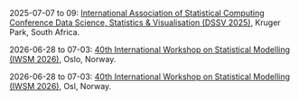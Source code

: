 2025-07-07 to 09: [International Association of Statistical Computing Conference Data Science, Statistics & Visualisation (DSSV 2025)](https://iasc-isi.org/dssv2025/), Kruger Park, South Africa.

2026-06-28 to 07-03: [40th International Workshop on Statistical Modelling (IWSM 2026)](https://www.mn.uio.no/math/english/research/groups/statistics-data-science/events/conferences/iwsm2026/), Oslo, Norway.

2026-06-28 to 07-03: [40th International Workshop on Statistical Modelling (IWSM 2026)](https://www.mn.uio.no/math/english/research/groups/statistics-data-science/events/conferences/iwsm2026/), Osl, Norway.

